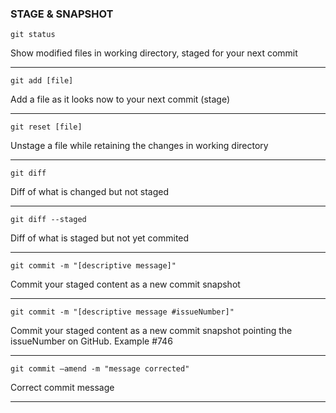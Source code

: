 ### STAGE & SNAPSHOT

```
git status
```
Show modified files in working directory, staged for your next commit

---

```
git add [file]
```
Add a file as it looks now to your next commit (stage)

---

```
git reset [file]
```
Unstage a file while retaining the changes in working directory

---

```
git diff
```
Diff of what is changed but not staged

---

```
git diff --staged
```
Diff of what is staged but not yet commited

---

```
git commit -m "[descriptive message]"
```
Commit your staged content as a new commit snapshot

---

```
git commit -m "[descriptive message #issueNumber]"
```
Commit your staged content as a new commit snapshot pointing the issueNumber on GitHub. Example #746

---

```
git commit –amend -m "message corrected"
```
Correct commit message

---